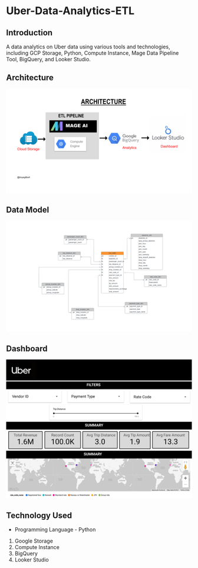 # Uber-Data-Analytics-ETL

## Introduction



A data analytics on Uber data using various tools and technologies, including GCP Storage, Python, Compute Instance, Mage Data Pipeline Tool, BigQuery, and Looker Studio.

## Architecture 
<img src="architecture.png">

## Data Model
<img src="datamodel.jpeg">

## Dashboard
<img src="Dashboard.jpg">

## Technology Used
- Programming Language - Python

1. Google Storage
2. Compute Instance 
3. BigQuery
4. Looker Studio
